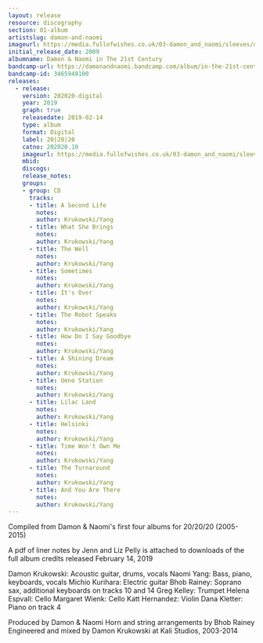 ```yaml
---
layout: release
resource: discography
section: 01-album
artistslug: damon-and-naomi
imageurl: https://media.fullofwishes.co.uk/03-damon_and_naomi/sleeves/damon-and-naomi-in-the-21st-century.jpg
initial_release_date: 2009
albumname: Damon & Naomi in The 21st Century
bandcamp-url: https://damonandnaomi.bandcamp.com/album/in-the-21st-century
bandcamp-id: 3465949100
releases:
  - release:
    version: 202020-digital
    year: 2019
    graph: true
    releasedate: 2019-02-14
    type: album
    format: Digital
    label: 20|20|20
    catno: 202020.10
    imageurl: https://media.fullofwishes.co.uk/03-damon_and_naomi/sleeves/damon-and-naomi-in-the-21st-century.jpg
    mbid:
    discogs: 
    release_notes:
    groups:
    - group: CD
      tracks:
      - title: A Second Life
        notes:
        author: Krukowski/Yang
      - title: What She Brings
        notes:
        author: Krukowski/Yang
      - title: The Well
        notes:
        author: Krukowski/Yang
      - title: Sometimes
        notes:
        author: Krukowski/Yang
      - title: It's Over
        notes:
        author: Krukowski/Yang
      - title: The Robot Speaks
        notes:
        author: Krukowski/Yang
      - title: How Do I Say Goodbye
        notes:
        author: Krukowski/Yang
      - title: A Shining Dream
        notes:
        author: Krukowski/Yang
      - title: Ueno Station
        notes:
        author: Krukowski/Yang
      - title: Lilac Land
        notes:
        author: Krukowski/Yang
      - title: Helsinki
        notes:
        author: Krukowski/Yang
      - title: Time Won't Own Me
        notes:
        author: Krukowski/Yang
      - title: The Turnaround
        notes:
        author: Krukowski/Yang
      - title: And You Are There 
        notes:
        author: Krukowski/Yang
---
```

Compiled from Damon & Naomi's first four albums for 20/20/20 (2005-2015)

A pdf of liner notes by Jenn and Liz Pelly is attached to downloads of the full album
credits
released February 14, 2019

Damon Krukowski: Acoustic guitar, drums, vocals
Naomi Yang: Bass, piano, keyboards, vocals
Michio Kurihara: Electric guitar
Bhob Rainey: Soprano sax, additional keyboards on tracks 10 and 14
Greg Kelley: Trumpet
Helena Espvall: Cello
Margaret Wienk: Cello
Katt Hernandez: Violin
Dana Kletter: Piano on track 4

Produced by Damon & Naomi
Horn and string arrangements by Bhob Rainey
Engineered and mixed by Damon Krukowski at Kali Studios, 2003-2014 

